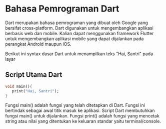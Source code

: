 # Bahasa Pemrograman Dart
Dart merupakan bahasa pemrograman yang dibuat oleh Google yang bersifat cross-platform. Dart digunakan untuk mengembangkan aplikasi berbasis web dan mobile. Kalian dapat menggunakan framework Flutter untuk mengembangkan aplikasi mobile yang dapat dijalankan pada perangkat Android maupun iOS. 

Berikut ini syntax dasar Dart untuk menampilkan teks "Hai, Santri" pada layar

## Script Utama Dart
```dart
void main(){
   print("Hai, Santri");
}
```
Fungsi main() adalah fungsi yang telah ditetapkan di Dart. Fungsi ini bertindak sebagai awal titik masuk ke aplikasi. Script Dart membutuhkan fungsi main() untuk dijalankan. Fungsi print() adalah fungsi yang mencetak string atau nilai yang ditentukan ke keluaran standar yaitu terminal/console.




 

